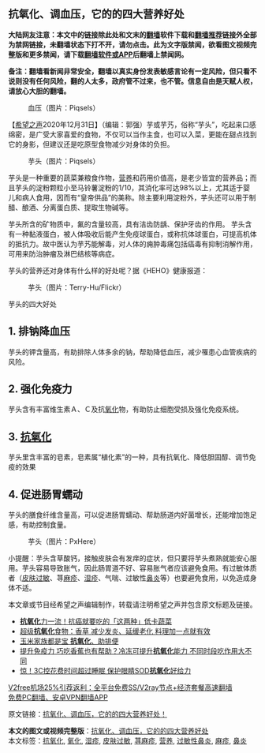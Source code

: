  <h2>抗氧化、调血压，它的的四大营养好处</h2> <p class="notice"><b>大陆网友注意：本文中的链接除此处和文末的<a href="https://github.com/bannedbook/fanqiang" >翻墙</a>软件下载和<a href="https://github.com/killgcd/justmysocks/blob/master/README.md">翻墙推荐</a>链接外全部为禁网链接，未翻墙状态下打不开，请勿点击。此为文字版禁闻，欲看图文视频完整版和更多禁闻，请下载<a href="https://github.com/bannedbook/fanqiang">翻墙软件或APP</a>后翻墙上禁闻网。</p><p>备注：翻墙看新闻非常安全，翻墙以真实身份发表敏感言论有一定风险，但只看不说则没有任何风险，翻的人太多，政府管不过来，也不管。信息自由是天赋人权，请放心大胆的翻墙。</b></p>  <div class="entry"> <figure> <p><figcaption>血压（图片：Piqsels）</figcaption></figure> <p>【<span class='wp_keywordlink_affiliate'><a href="https://www.soundofhope.org" title="希望之声" target="_blank">希望之声</a></span>2020年12月31日】（编辑：郭强）芋或芋艿，俗称“芋头”，吃起来口感绵密，是广受大家喜爱的食物，不仅可以当作主食，也可以入菜，更能在甜点找到它的身影，但建议还是吃原型食物减少对身体的负担。</p> <figure><figcaption>芋头（图片：Piqsels）</figcaption></figure> <p>芋头是一种重要的蔬菜兼粮食作物，<a href="https://www.bannedbook.org/bnews/tag/%E8%90%A5%E5%85%BB/" class="st_tag internal_tag" rel="tag" title="标签 营养 下的日志">营养</a>和药用价值高，是老少皆宜的营养品；而且芋头的淀粉颗粒小至马铃薯淀粉的1/10，其消化率可达98%以上，尤其适于婴儿和病人食用，因而有“皇帝供品”的美称。除主要利用淀粉外，芋头还可以用于制醋、酿酒、分离蛋白质、提取生物碱等。</p> <p>芋头所含的矿物质中，氟的含量较高，具有洁齿防龋、保护牙齿的作用。 芋头含有一种黏液蛋白，被人体吸收后能产生免疫球蛋白，或称抗体球蛋白，可提高机体的抵抗力。故中医认为芋艿能解毒，对人体的痈肿毒痛包括癌毒有抑制消解作用，可用来防治肿瘤及淋巴结核等病症。</p> <p>芋头的营养还对身体有什么样的好处呢？据《HEHO》健康报道：</p>  <figure><figcaption>芋头（图片：Terry-Hu/Flickr）</figcaption></figure> <p>芋头的四大好处</p> <h2>1. 排钠降血压</h2> <p>芋头的钾含量高，有助排除人体多余的钠，帮助降低血压，减少罹患心血管疾病的风险。</p> <h2>2. 强化免疫力</h2> <p>芋头含有丰富维生素Ａ、Ｃ及抗<a href="https://www.bannedbook.org/bnews/tag/%E6%B0%A7%E5%8C%96/" class="st_tag internal_tag" rel="tag" title="标签 氧化 下的日志">氧化</a>物，有助防止细胞受损及强化免疫系统。</p> <h2>3. <a href="https://www.bannedbook.org/bnews/tag/%E6%8A%97%E6%B0%A7%E5%8C%96/" class="st_tag internal_tag" rel="tag" title="标签 抗氧化 下的日志">抗氧化</a></h2> <p>芋头里含丰富的皂素，皂素属“植化素”的一种，具有抗氧化、降低胆固醇、调节免疫的效果</p>  <h2>4. 促进肠胃蠕动</h2> <p>芋头的膳食纤维含量高，可以促进肠胃蠕动、帮助肠道内好菌增长，还能增加饱足感，有助控制食量。</p> <figure><figcaption>芋头（图片：PxHere）</figcaption></figure> <p>小提醒：芋头含草酸钙，接触皮肤会有发痒的症状，但只要将芋头煮熟就能安心服用。芋头容易导致胀气，因此肠胃道不好、容易胀气者应该避免食用。有过敏体质者（<a href="https://www.bannedbook.org/bnews/tag/%E7%9A%AE%E8%82%A4%E8%BF%87%E6%95%8F/" class="st_tag internal_tag" rel="tag" title="标签 皮肤过敏 下的日志">皮肤过敏</a>、荨<a href="https://www.bannedbook.org/bnews/tag/%e9%ba%bb%e7%96%b9/" class="st_tag internal_tag" rel="tag" title="标签 麻疹 下的日志">麻疹</a>、<a href="https://www.bannedbook.org/bnews/tag/%e6%b9%bf%e7%96%b9/" class="st_tag internal_tag" rel="tag" title="标签 湿疹 下的日志">湿疹</a>、气喘、过敏性<a href="https://www.bannedbook.org/bnews/tag/%e9%bc%bb%e7%82%8e/" class="st_tag internal_tag" rel="tag" title="标签 鼻炎 下的日志">鼻炎</a>等）也要避免食用，以免造成身体不适。</p> <p>本文章或节目经希望之声编辑制作，转载请注明希望之声并包含原文标题及链接。</p> <ul class='op-related-articles' title='相关阅读'> <li><a href='https://www.bannedbook.org/bnews/comments/20201201/1440227.html' target='_blank'><b>抗氧化</b>力一流！抗癌就要吃的「这两种」低卡蔬菜</a></li> <li><a href='https://www.bannedbook.org/bnews/health/20201105/1426072.html' target='_blank'>超级<b>抗氧化</b>食物：香草 减少发炎、延缓老化 料理加一点就有效</a></li> <li><a href='https://www.bannedbook.org/bnews/health/20201027/1420895.html' target='_blank'>玉米家族都是宝 <b>抗氧化</b>、助排便</a></li> <li><a href='https://www.bannedbook.org/bnews/health/20201027/1420862.html' target='_blank'>提升免疫力 巧吃香蕉也有帮助？冷冻可提升<b>抗氧化</b>能力 不同时段吃作用大不同</a></li> <li><a href='https://www.bannedbook.org/bnews/health/20201017/1415433.html' target='_blank'>惊！3C控花费时间超过睡眠 保护眼睛SOD<b>抗氧化</b>好给力</a></li> </ul> <p class="texttj"> <a href="https://www.bannedbook.org/forum23/topic22702.html" target="_blank">V2free机场25%引荐返利：全平台免费SS/V2ray节点+经济套餐高速翻墙</a><br/> <a href="https://github.com/bannedbook/fanqiang/wiki/%E7%A6%81%E9%97%BB%E7%BD%91%E5%AE%89%E5%8D%93%E7%BF%BB%E5%A2%99%E6%96%B0%E9%97%BBAPP" target="_blank">免费PC翻墙、安卓VPN翻墙APP</a></p><p>原文链接：<a class="src_link"  href="https://www.soundofhope.org/post/443134" target="_blank">抗氧化、调血压，它的的四大营养好处！</a></p> <a name='sharetosocial'></a>       <div><b>本文的图文或视频完整版</b>：<a href='https://www.bannedbook.org/bnews/comments/20210101/1458800.html'>抗氧化、调血压，它的的四大营养好处</a></div>  </div><!--END ENTRY--> <div class="postfooter"> <div>本文标签：<a href="https://www.bannedbook.org/bnews/tag/%E6%8A%97%E6%B0%A7%E5%8C%96/" rel="tag">抗氧化</a>, <a href="https://www.bannedbook.org/bnews/tag/%E6%B0%A7%E5%8C%96/" rel="tag">氧化</a>, <a href="https://www.bannedbook.org/bnews/tag/%e6%b9%bf%e7%96%b9/" rel="tag">湿疹</a>, <a href="https://www.bannedbook.org/bnews/tag/%E7%9A%AE%E8%82%A4%E8%BF%87%E6%95%8F/" rel="tag">皮肤过敏</a>, <a href="https://www.bannedbook.org/bnews/tag/%e8%8d%a8%e9%ba%bb%e7%96%b9/" rel="tag">荨麻疹</a>, <a href="https://www.bannedbook.org/bnews/tag/%E8%90%A5%E5%85%BB/" rel="tag">营养</a>, <a href="https://www.bannedbook.org/bnews/tag/%e8%bf%87%e6%95%8f%e6%80%a7%e9%bc%bb%e7%82%8e/" rel="tag">过敏性鼻炎</a>, <a href="https://www.bannedbook.org/bnews/tag/%e9%ba%bb%e7%96%b9/" rel="tag">麻疹</a>, <a href="https://www.bannedbook.org/bnews/tag/%e9%bc%bb%e7%82%8e/" rel="tag">鼻炎</a></div>  </div><!--END POSTFOOTER--> 